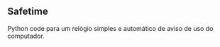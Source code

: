 Safetime
--------

Python code para um relógio simples e automático de aviso de uso do computador.

